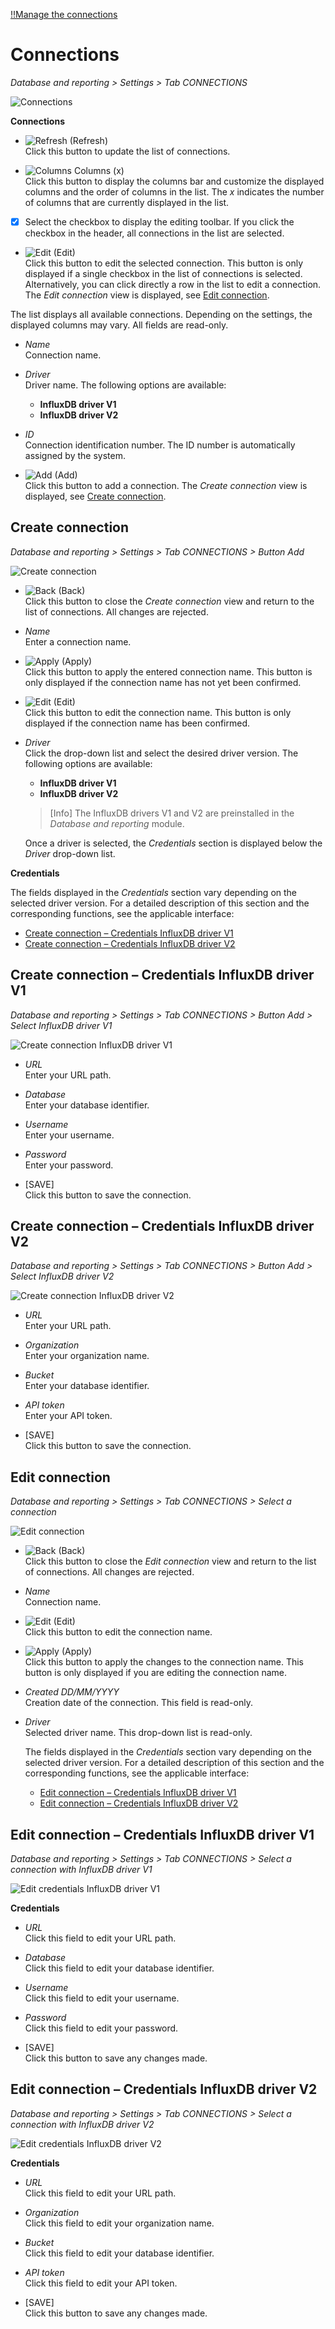 [!!Manage the connections](../Integration/04_ManageConnections.md)

# Connections

*Database and reporting > Settings > Tab CONNECTIONS*

![Connections](../../Assets/Screenshots/DatabaseAndReporting/Settings/Connections/ConnectionsCreated.png "[Connections]")

**Connections**

- ![Refresh](../../Assets/Icons/Refresh01.png "[Refresh]") (Refresh)   
    Click this button to update the list of connections.

- ![Columns](../../Assets/Icons/Columns.png "[Columns]") Columns (x)   
    Click this button to display the columns bar and customize the displayed columns and the order of columns in the list. The *x* indicates the number of columns that are currently displayed in the list.

- [x]     
    Select the checkbox to display the editing toolbar. If you click the checkbox in the header, all connections in the list are selected.

- ![Edit](../../Assets/Icons/Edit01.png "[Edit]") (Edit)  
    Click this button to edit the selected connection. This button is only displayed if a single checkbox in the list of connections is selected. Alternatively, you can click directly a row in the list to edit a connection. The *Edit connection* view is displayed, see [Edit connection](#edit-connection).


The list displays all available connections. Depending on the settings, the displayed columns may vary. All fields are read-only.

- *Name*  
    Connection name.

- *Driver*  
    Driver name. The following options are available:
    - **InfluxDB driver V1**
    - **InfluxDB driver V2**

- *ID*  
    Connection identification number. The ID number is automatically assigned by the system.

- ![Add](../../Assets/Icons/Plus01.png "[Add]") (Add)  
    Click this button to add a connection. The *Create connection* view is displayed, see [Create connection](#create-connection).


## Create connection

*Database and reporting > Settings > Tab CONNECTIONS > Button Add*

![Create connection](../../Assets/Screenshots/DatabaseAndReporting/Settings/Connections/CreateConnection.png "[Create connection]")

- ![Back](../../Assets/Icons/Back02.png "[Back]") (Back)   
    Click this button to close the *Create connection* view and return to the list of connections. All changes are rejected.

- *Name*   
    Enter a connection name.

- ![Apply](../../Assets/Icons/Check.png "[Apply]") (Apply)  
    Click this button to apply the entered connection name. This button is only displayed if the connection name has not yet been confirmed. 

- ![Edit](../../Assets/Icons/Edit02.png "[Edit]") (Edit)  
    Click this button to edit the connection name. This button is only displayed if the connection name has been confirmed. 

- *Driver*  
    Click the drop-down list and select the desired driver version. The following options are available:
    - **InfluxDB driver V1**
    - **InfluxDB driver V2**
      
    > [Info] The InfluxDB drivers V1 and V2 are preinstalled in the *Database and reporting* module.

    Once a driver is selected, the *Credentials* section is displayed below the *Driver* drop-down list.

**Credentials**

The fields displayed in the *Credentials* section vary depending on the selected driver version. For a detailed description of this section and the corresponding functions, see the applicable interface: 
  - [Create connection &ndash; Credentials InfluxDB driver V1](#create-connection-–-credentials-influxdb-driver-v1)   
  - [Create connection &ndash; Credentials InfluxDB driver V2](#create-connection-–-credentials-influxdb-driver-v2) 
    

## Create connection &ndash; Credentials InfluxDB driver V1

*Database and reporting > Settings > Tab CONNECTIONS > Button Add > Select InfluxDB driver V1*

![Create connection InfluxDB driver V1](../../Assets/Screenshots/DatabaseAndReporting/Settings/Connections/CreateConnectionInfluxDBDriverV1.png "[Create connection InfluxDB driver V1]")

- *URL*  
    Enter your URL path.

- *Database*  
    Enter your database identifier.

- *Username*  
    Enter your username.

- *Password*  
    Enter your password.

- [SAVE]  
    Click this button to save the connection.

    
## Create connection &ndash; Credentials InfluxDB driver V2

*Database and reporting > Settings > Tab CONNECTIONS > Button Add > Select InfluxDB driver V2*

![Create connection InfluxDB driver V2](../../Assets/Screenshots/DatabaseAndReporting/Settings/Connections/CreateConnectionInfluxDBDriverV2.png "[Create connection InfluxDB driver V2]")

- *URL*  
    Enter your URL path.

- *Organization*  
    Enter your organization name.

- *Bucket*  
    Enter your database identifier.

- *API token*  
    Enter your API token.

- [SAVE]  
    Click this button to save the connection.


## Edit connection

*Database and reporting > Settings > Tab CONNECTIONS > Select a connection*

![Edit connection](../../Assets/Screenshots/DatabaseAndReporting/Settings/Connections/EditConnection.png "[Edit connection]")

- ![Back](../../Assets/Icons/Back02.png "[Back]") (Back)   
    Click this button to close the *Edit connection* view and return to the list of connections. All changes are rejected.

- *Name*   
    Connection name.  

- ![Edit](../../Assets/Icons/Edit02.png "[Edit]") (Edit)  
    Click this button to edit the connection name.

- ![Apply](../../Assets/Icons/Check.png "[Apply]") (Apply)  
    Click this button to apply the changes to the connection name. This button is only displayed if you are editing the connection name.

- *Created DD/MM/YYYY*  
    Creation date of the connection. This field is read-only.  

- *Driver*  
    Selected driver name. This drop-down list is read-only.

    The fields displayed in the *Credentials* section vary depending on the selected driver version. For a detailed description of this section and the corresponding functions, see the applicable interface: 
  - [Edit connection &ndash; Credentials InfluxDB driver V1](#edit-connection-–-credentials-influxdb-driver-v1)   
  - [Edit connection &ndash; Credentials InfluxDB driver V2](#edit-connection-–-credentials-influxdb-driver-v2) 
    

## Edit connection &ndash; Credentials InfluxDB driver V1

*Database and reporting > Settings > Tab CONNECTIONS > Select a connection with InfluxDB driver V1*

![Edit credentials InfluxDB driver V1](../../Assets/Screenshots/DatabaseAndReporting/Settings/Connections/EditConnectionV1.png "[Edit credentials InfluxDB driver V1]")

**Credentials** 

- *URL*  
    Click this field to edit your URL path.

- *Database*  
    Click this field to edit your database identifier.

- *Username*  
    Click this field to edit your username.

- *Password*  
    Click this field to edit your password.

- [SAVE]  
    Click this button to save any changes made.


## Edit connection &ndash; Credentials InfluxDB driver V2

*Database and reporting > Settings > Tab CONNECTIONS > Select a connection with InfluxDB driver V2*

![Edit credentials InfluxDB driver V2](../../Assets/Screenshots/DatabaseAndReporting/Settings/Connections/EditConnectionV2.png "[Edit credentials InfluxDB driver V2]")

**Credentials** 

- *URL*  
    Click this field to edit your URL path.

- *Organization*  
    Click this field to edit your organization name.

- *Bucket*  
    Click this field to edit your database identifier.

- *API token*  
    Click this field to edit your API token.

- [SAVE]  
    Click this button to save any changes made.

    


